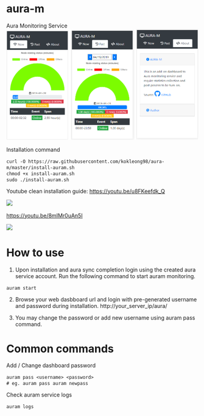 # aura-m
Aura Monitoring Service
![alt text](https://raw.githubusercontent.com/kokleong98/aura-m/master/docs/panel-design.png)

Installation command
```
curl -O https://raw.githubusercontent.com/kokleong98/aura-m/master/install-auram.sh
chmod +x install-auram.sh
sudo ./install-auram.sh
```

Youtube clean installation guide:
https://youtu.be/u8FKeefdk_Q

[![](http://img.youtube.com/vi/8mIMr0uAn5I/0.jpg)](https://youtu.be/u8FKeefdk_Q "AURA-M")

https://youtu.be/8mIMr0uAn5I

[![](http://img.youtube.com/vi/8mIMr0uAn5I/0.jpg)](http://www.youtube.com/watch?v=8mIMr0uAn5I "AURA-M")

# How to use
1. Upon installation and aura sync completion login using the created aura service account.
Run the following command to start auram monitoring.
```
auram start
```
2. Browse your web dasbboard url and login with pre-generated username and password during installation.
http://your_server_ip/aura/

3. You may change the password or add new username using auram pass command.

# Common commands
Add / Change dashboard password
```
auram pass <username> <password>
# eg. auram pass auram newpass
```
Check auram service logs
```
auram logs
```
